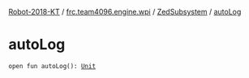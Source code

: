[Robot-2018-KT](../../index.md) / [frc.team4096.engine.wpi](../index.md) / [ZedSubsystem](index.md) / [autoLog](./auto-log.md)

# autoLog

`open fun autoLog(): `[`Unit`](https://kotlinlang.org/api/latest/jvm/stdlib/kotlin/-unit/index.html)